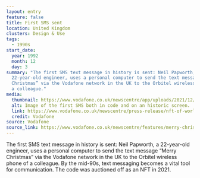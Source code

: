 ```yaml
---
layout: entry
feature: false
title: First SMS sent
location: United Kingdom
clusters: Design & Use
tags:
  - 1990s
start_date:
  year: 1992
  month: 12
  day: 3
summary: "The first SMS text message in history is sent: Neil Papworth, a
  22-year-old engineer, uses a personal computer to send the text message “Merry
  Christmas” via the Vodafone network in the UK to the Orbitel wireless phone of
  a colleague."
media:
  thumbnail: https://www.vodafone.co.uk/newscentre/app/uploads/2021/12/Screen_auto-save_63_VF_Still_19210_2021-12-13_15.07.37.png
  alt: Image of the first SMS both in code and on an historic screen.
  link: https://www.vodafone.co.uk/newscentre/press-release/nft-of-worlds-first-text-message-auction-for-charity/
  credit: Vodafone
source: Vodafone
source_link: https://www.vodafone.co.uk/newscentre/features/merry-christmas-the-30th-anniversary-of-the-first-text-message/
---
```

The first SMS text message in history is sent: Neil Papworth, a 22-year-old engineer, uses a personal computer to send the text message “Merry Christmas” via the Vodafone network in the UK to the Orbitel wireless phone of a colleague. By the mid-90s, text messaging becomes a vital tool for communication. The code was auctioned off as an NFT in 2021.
